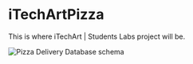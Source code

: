 # iTechArtPizza
This is where iTechArt | Students Labs project will be.

![Pizza Delivery Database schema](https://user-images.githubusercontent.com/82900624/139292825-f990df7e-012a-4909-af55-e70330183ea2.png)
